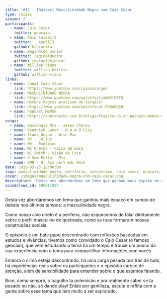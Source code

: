 ```yaml
---
title: '#17 - [Raízes] Masculinidade Negra com Caio César'
type: raizes
season: 2
participants:
  - name: Caio César
    twitter: geocaio_
  - name: Kaio Teixeira
    twitter: __kaell13
    github: kteixeira
  - name: Reginaldo Junior
    twitter: reginaldoojnr
    github: reginaldojunior
  - name: Willian Viana
    twitter: willian_batista
    github: willian-viana
links:
  - name: Canal Caio César
    link: https://www.youtube.com/caiocesargeo
  - name: MASCULINIDADE NEGRA
    link: https://www.youtube.com/watch?v=ljeNA5lPlTQ
  - name: Homens negros precisam de terapia!
    link: https://www.youtube.com/watch?v=uC-PVAdGB58
  - name: Podcast MEMOH
    link: https://sobrebarba.com.br/blogs/blog/ta-no-ar-podcast-memoh-em-parceria-com-a-sobrebarba
songs:
  - name: Racionais MCs - Jesus Chorou
  - name: Kendrick Lamar - M.A.A.D City
  - name: Frank Ocean - Wise Man
  - name: BK - Julius
  - name: BK - Exóticos
  - name: MC Orelha - Faixa de Gaza
  - name: MC Smith - Visão de Cria
  - name: X Sem Peita - Mix
  - name: DMN - H. Aço part Edi Rock
date: 2019-03-25 12:00:00
tags: masculinidade negra, periferia, autoestima, caio césar, geocaio, masculinidade, vivências, raízes, sentimentos, jesus chorou, sensibilidade, insegurança
cover: /images/masculinidade-negra-com-caio-cesar.png
description: 'Desta vez abordaremos um tema que ganhou mais espaço em campo de debate nos últimos tempos: a masculinidade negra. Como nosso alvo direto é a periferia, não esquecemos de falar diretamente sobre o perfil masculino de quebrada, como as ruas formaram nossas construções sociais.'
soundcloud_id: 595511082
---
```


Desta vez abordaremos um tema que ganhou mais espaço em campo de debate nos últimos tempos: a masculinidade negra. 

Como nosso alvo direto é a periferia, não esquecemos de falar diretamente sobre o perfil masculino de quebrada, como as ruas formaram nossas construções sociais.

O episódio é um bate papo descontraído com reflexões baseadas em estudos e vivências, tivemos como convidado o Caio César (o famoso geocaio), que vem estudando o tema há um tempo e trouxe um pouco da sua experiência com o tema para compartilhar informações com vocês.

Embora o clima esteja descontraído, há uma carga pesada por trás de tudo, há experiências reais sobre os participantes e o episódio carece de atenção, além de sensibilidade para entender sobre o que estamos falando.

Bom, como sempre, o bagulho ta polemicão e pra realmente saber se ta pesado ou não, só dando play! Então por gentileza, escute e reflita com a gente sobre esse tema que tem muito a ser explorado.